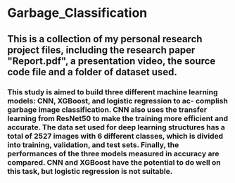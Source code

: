 # Garbage_Classification

## This is a collection of my personal research project files, including the research paper "Report.pdf", a presentation video, the source code file and a folder of dataset used.

### This study is aimed to build three different machine learning models: CNN, XGBoost, and logistic regression to ac- complish garbage image classification. CNN also uses the transfer learning from ResNet50 to make the training more efficient and accurate. The data set used for deep learning structures has a total of 2527 images with 6 different classes, which is divided into training, validation, and test sets. Finally, the performances of the three models measured in accuracy are compared. CNN and XGBoost have the potential to do well on this task, but logistic regression is not suitable.
